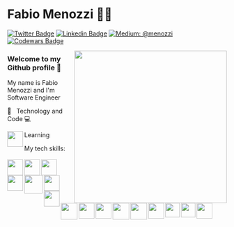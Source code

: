 # Fabio Menozzi :man_technologist:

[![Twitter Badge](https://img.shields.io/badge/-@M3nozzi-324ccc?style=flat-square&labelColor=324ccc&logo=twitter&logoColor=white&link=https://twitter.com/M3nozzi)](https://twitter.com/M3nozzi) 
[![Linkedin Badge](https://img.shields.io/badge/-Fabio%20Menozzi-324ccc?style=flat-square&logo=Linkedin&logoColor=white&link=https://www.linkedin.com/in/menozzi-fabio/)](https://www.linkedin.com/in/menozzi-fabio/)
[![Medium: @menozzi](https://img.shields.io/badge/-Medium-black?style=flat&logo=Medium&logoColor=white&link=https://medium.com/@menozzi/)](https://medium.com/@menozzi/)
[![Codewars Badge](https://www.codewars.com/users/Menozzi/badges/micro)](https://www.codewars.com/users/Menozzi)

<img align='right' src="https://res.cloudinary.com/menozzi/image/upload/v1597325676/octocat/octocat_1_sa93o2-removebg-preview_vlvmjv.png" width="350">

### Welcome to my Github profile 👋 

My name is Fabio Menozzi and I'm Software Engineer
 
:green_heart: _&nbsp;_ Technology and Code :computer:

Learning <img align='left' src="https://icon-icons.com/icons2/2415/PNG/64/swift_original_wordmark_logo_icon_146331.png" width="36px">

My tech skills:
<br/>
<br/>
<img >
<img align='left' src="https://icon-icons.com/icons2/2415/PNG/48/nodejs_original_logo_icon_146411.png" width="36px">
<img align='left' src="https://icon-icons.com/icons2/2108/PNG/48/javascript_icon_130900.png" width="36px"> 
<img align='left' src="https://icon-icons.com/icons2/2415/PNG/48/typescript_plain_logo_icon_146316.png" width="36px">
<img align='left' src="https://icon-icons.com/icons2/112/PNG/48/python_18894.png" width="36px">
<img align='left' src="https://icon-icons.com/icons2/2415/PNG/64/mongodb_original_wordmark_logo_icon_146425.png" width="42px">
<img align='left' src="https://icon-icons.com/icons2/2107/PNG/48/file_type_graphql_icon_130564.png" width="36px">
<img align='left' src="https://icon-icons.com/icons2/2415/PNG/64/mysql_original_wordmark_logo_icon_146417.png" width="36px">
<img align='left' src="https://icon-icons.com/icons2/2415/PNG/64/docker_original_wordmark_logo_icon_146557.png" width="38px">
<br/> <img> <img>
<img align='left' src="https://icon-icons.com/icons2/2407/PNG/64/aws_icon_146074.png" width="36px">
<img align='left' src="https://icon-icons.com/icons2/2107/PNG/48/file_type_serverless_icon_130172.png" width="36px">
<img align='left' src="https://icon-icons.com/icons2/2415/PNG/64/git_original_wordmark_logo_icon_146510.png" width="38px">
<img align='left' src="https://icon-icons.com/icons2/2415/PNG/64/react_original_wordmark_logo_icon_146375.png" width="38px">
<img align='left' src="https://icon-icons.com/icons2/2415/PNG/48/java_original_wordmark_logo_icon_146459.png" width="36px">
<img align='left' src="https://icon-icons.com/icons2/2107/PNG/48/file_type_css_icon_130661.png" width="33px">
<img align='left' src="https://icon-icons.com/icons2/2107/PNG/48/file_type_html_icon_130541.png" width="33px">
<img align='left' src="https://icon-icons.com/icons2/2107/PNG/48/file_type_sqlite_icon_130153.png" width="36px">





